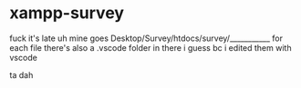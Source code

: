 # xampp-survey

fuck it's late uh
mine goes
Desktop/Survey/htdocs/survey/___________ for each file
there's also a .vscode folder in there i guess bc i edited them with vscode

ta dah
